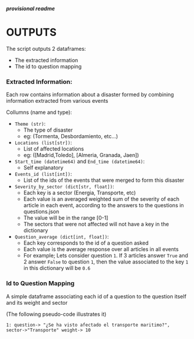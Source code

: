 ***provisional readme***

# OUTPUTS

The script outputs 2 dataframes:
- The extracted information
- The id to question mapping

### Extracted Information:
Each row contains information about a disaster formed by combining information extracted from various events

Collumns (name and type):
- `Theme (str)`: 
  - The type of disaster 
  - eg: (Tormenta, Desbordamiento, etc...)
- `Locations (list[str])`: 
  - List of affected locations 
  - eg: ([Madrid,Toledo], [Almeria, Granada, Jaen])
- `Start_time (datetime64)` and `End_time (datetime64)`:
  - Self explanatory
- `Events_id (list[int])`:
  - List of the ids of the events that were merged to form this disaster
- `Severity_by_sector (dict[str, float])`:
  - Each key is a sector (Energia, Transporte, etc)
  - Each value is an averaged weighted sum of the severity of each article in each event, according to the answers to the questions in questions.json
  - The value will be in the range [0-1]
  - The sectors that were not affected will not have a key in the dictionary
- `Question_average (dict[int, float])`:
  - Each key corresponds to the id of a question asked
  - Each value is the average response over all articles in all events
  - For example; Lets consider question `1`. If 3 articles answer `True` and 2 answer `False` to question `1`, then the value associated to the key `1` in this dictionary will be `0.6`


### Id to Question Mapping
A simple dataframe associating each id of a question to the question itself and its weight and sector

(The following pseudo-code illustrates it)

`1: question-> "¿Se ha visto afectado el transporte maritimo?", 
    sector->"Transporte"
    weight-> 10
`
